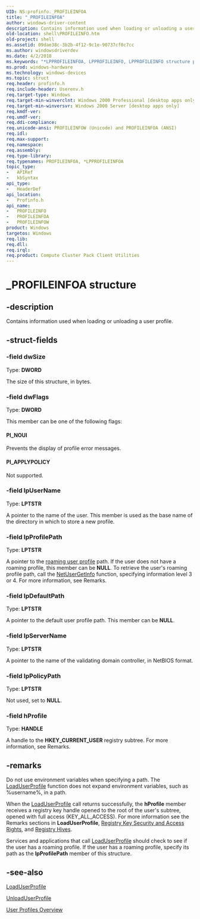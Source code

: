 ```yaml
---
UID: NS:profinfo._PROFILEINFOA
title: "_PROFILEINFOA"
author: windows-driver-content
description: Contains information used when loading or unloading a user profile.
old-location: shell\PROFILEINFO.htm
old-project: shell
ms.assetid: 09dae38c-3b2b-4f12-9c1e-90737cf0c7cc
ms.author: windowsdriverdev
ms.date: 4/2/2018
ms.keywords: "*LPPROFILEINFOA, LPPROFILEINFO, LPPROFILEINFO structure pointer [Windows Shell], PI_APPLYPOLICY, PI_NOUI, PROFILEINFO, PROFILEINFO structure [Windows Shell], PROFILEINFOA, PROFILEINFOW, _PROFILEINFOA, _shell_PROFILEINFO, profinfo/LPPROFILEINFO, profinfo/PROFILEINFO, profinfo/PROFILEINFOA, profinfo/PROFILEINFOW, shell.PROFILEINFO"
ms.prod: windows-hardware
ms.technology: windows-devices
ms.topic: struct
req.header: profinfo.h
req.include-header: Userenv.h
req.target-type: Windows
req.target-min-winverclnt: Windows 2000 Professional [desktop apps only]
req.target-min-winversvr: Windows 2000 Server [desktop apps only]
req.kmdf-ver: 
req.umdf-ver: 
req.ddi-compliance: 
req.unicode-ansi: PROFILEINFOW (Unicode) and PROFILEINFOA (ANSI)
req.idl: 
req.max-support: 
req.namespace: 
req.assembly: 
req.type-library: 
req.typenames: PROFILEINFOA, *LPPROFILEINFOA
topic_type:
-	APIRef
-	kbSyntax
api_type:
-	HeaderDef
api_location:
-	Profinfo.h
api_name:
-	PROFILEINFO
-	PROFILEINFOA
-	PROFILEINFOW
product: Windows
targetos: Windows
req.lib: 
req.dll: 
req.irql: 
req.product: Compute Cluster Pack Client Utilities
---
```


# _PROFILEINFOA structure


## -description


Contains information used when loading or unloading a user profile.


## -struct-fields




### -field dwSize

Type: <b>DWORD</b>

The size of this structure, in bytes.


### -field dwFlags

Type: <b>DWORD</b>

This member can be one of the following flags:



#### PI_NOUI

Prevents the display of profile error messages.



#### PI_APPLYPOLICY

Not supported.


### -field lpUserName

Type: <b>LPTSTR</b>

A pointer to the name of the user. This member is used as the base name of the directory in which to store a new profile.


### -field lpProfilePath

Type: <b>LPTSTR</b>

A pointer to the <a href="https://msdn.microsoft.com/8af06fdf-be99-4295-8f11-7d7f68e66956">roaming user profile</a> path. If the user does not have a roaming profile, this member can be <b>NULL</b>. To retrieve the user's roaming profile path, call the <a href="https://msdn.microsoft.com/5bd13bed-938a-4273-840e-99fca99f7139">NetUserGetInfo</a> function, specifying information level 3 or 4. For more information, see Remarks.


### -field lpDefaultPath

Type: <b>LPTSTR</b>

A pointer to the default user profile path. This member can be <b>NULL</b>.


### -field lpServerName

Type: <b>LPTSTR</b>

A pointer to the name of the validating domain controller, in NetBIOS format.


### -field lpPolicyPath

Type: <b>LPTSTR</b>

Not used, set to <b>NULL</b>.


### -field hProfile

Type: <b>HANDLE</b>

A handle to the <b>HKEY_CURRENT_USER</b> registry subtree. For more information, see Remarks.


## -remarks



Do not use environment variables when specifying a path. The 
<a href="https://msdn.microsoft.com/9ec1f8f2-8f20-4d38-9d41-70315b890336">LoadUserProfile</a> function does not expand environment variables, such as %username%, in a path.

When the <a href="https://msdn.microsoft.com/9ec1f8f2-8f20-4d38-9d41-70315b890336">LoadUserProfile</a> call returns successfully, the <b>hProfile</b> member receives a registry key handle opened to the root of the user's subtree, opened with full access (KEY_ALL_ACCESS). For more information see the Remarks sections in <b>LoadUserProfile</b>, 
<a href="https://msdn.microsoft.com/266d5c8e-1bcd-48e5-bc06-2fbc956d8658">Registry Key Security and Access Rights</a>, and 
<a href="https://msdn.microsoft.com/fe517d88-7b03-4dc3-b3db-6a92665bca8e">Registry Hives</a>.

Services and applications that call <a href="https://msdn.microsoft.com/9ec1f8f2-8f20-4d38-9d41-70315b890336">LoadUserProfile</a> should check to see if the user has a roaming profile. If the user has a roaming profile, specify its path as the <b>lpProfilePath</b> member of this structure.




## -see-also




<a href="https://msdn.microsoft.com/9ec1f8f2-8f20-4d38-9d41-70315b890336">LoadUserProfile</a>



<a href="https://msdn.microsoft.com/7ecb8a3f-c041-4133-b23a-101de8884882">UnloadUserProfile</a>



<a href="https://msdn.microsoft.com/754c6aa9-b431-4d2b-a78b-c4da59ea8354">User Profiles Overview</a>
 

 

